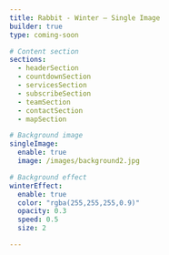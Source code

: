```yaml
---
title: Rabbit - Winter – Single Image
builder: true
type: coming-soon

# Content section
sections:
  - headerSection
  - countdownSection
  - servicesSection
  - subscribeSection
  - teamSection
  - contactSection
  - mapSection

# Background image
singleImage: 
  enable: true
  image: /images/background2.jpg

# Background effect
winterEffect: 
  enable: true
  color: "rgba(255,255,255,0.9)"
  opacity: 0.3
  speed: 0.5
  size: 2

---
```

